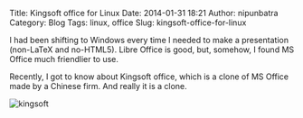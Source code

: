 Title: Kingsoft office for Linux
Date: 2014-01-31 18:21
Author: nipunbatra
Category: Blog
Tags: linux, office
Slug: kingsoft-office-for-linux

I had been shifting to Windows every time I needed to make a
presentation (non-LaTeX and no-HTML5). Libre Office is good, but,
somehow, I found MS Office much friendlier to use.

Recently, I got to know about Kingsoft office, which is a clone of MS
Office made by a Chinese firm. And really it is a clone.

![kingsoft](http://nipunbatra.files.wordpress.com/2014/01/kingsoft.png?w=620)

